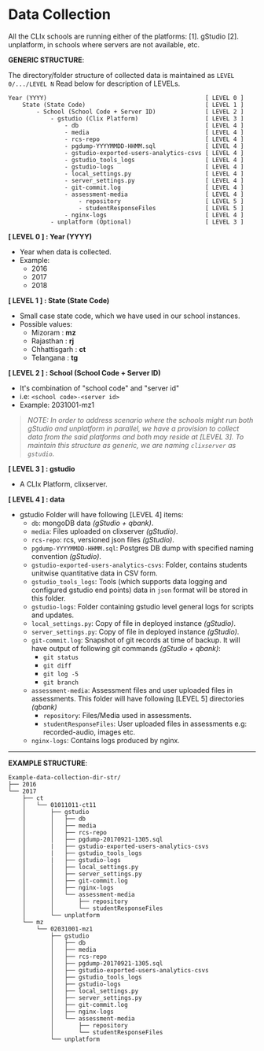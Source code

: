 # Data Collection

All the CLIx schools are running either of the platforms:
    [1]. gStudio
    [2]. unplatform, in schools where servers are not available, etc.

**GENERIC STRUCTURE**:

The directory/folder structure of collected data is maintained as `LEVEL 0/.../LEVEL N`
Read below for description of LEVELs.

```
Year (YYYY)                                             [ LEVEL 0 ]
    State (State Code)                                  [ LEVEL 1 ]
        - School (School Code + Server ID)              [ LEVEL 2 ]
            - gstudio (Clix Platform)                   [ LEVEL 3 ]
                - db                                    [ LEVEL 4 ]
                - media                                 [ LEVEL 4 ]
                - rcs-repo                              [ LEVEL 4 ]
                - pgdump-YYYYMMDD-HHMM.sql              [ LEVEL 4 ]
                - gstudio-exported-users-analytics-csvs [ LEVEL 4 ]
                - gstudio_tools_logs                    [ LEVEL 4 ]
                - gstudio-logs                          [ LEVEL 4 ]
                - local_settings.py                     [ LEVEL 4 ]
                - server_settings.py                    [ LEVEL 4 ]
                - git-commit.log                        [ LEVEL 4 ]
                - assessment-media                      [ LEVEL 4 ]
                    - repository                        [ LEVEL 5 ]
                    - studentResponseFiles              [ LEVEL 5 ]
                - nginx-logs                            [ LEVEL 4 ]
            - unplatform (Optional)                     [ LEVEL 3 ]
```

**[ LEVEL 0 ] : Year (YYYY)**
- Year when data is collected.
- Example: 
    - 2016
    - 2017
    - 2018

**[ LEVEL 1 ] : State (State Code)**
- Small case state code, which we have used in our school instances.
- Possible values: 
    - Mizoram      : **mz**
    - Rajasthan    : **rj**
    - Chhattisgarh : **ct**
    - Telangana    : **tg**

**[ LEVEL 2 ] : School (School Code + Server ID)**
- It's combination of "school code" and "server id"
- i.e: `<school code>-<server id>`
- Example: 2031001-mz1

> *NOTE:
In order to address scenario where the schools might run both gStudio and unplatform in parallel, 
we have a provision to collect data from the said platforms and both may reside at [LEVEL 3]. To maintain this structure as generic, we are naming `clixserver` as `gstudio`.*

**[ LEVEL 3 ] : gstudio**
- A CLIx Platform, clixserver.

**[ LEVEL 4 ] : data**
- gstudio Folder will have following [LEVEL 4] items:
    - `db`: mongoDB data *(gStudio + qbank)*.
    - `media`: Files uploaded on clixserver *(gStudio)*.
    - `rcs-repo`: rcs, versioned json files *(gStudio)*.
    - `pgdump-YYYYMMDD-HHMM.sql`: Postgres DB dump with specified naming convention *(gStudio)*.
    - `gstudio-exported-users-analytics-csvs`: Folder, contains students unitwise quantitative data in CSV form.
    - `gstudio_tools_logs`: Tools (which supports data logging and configured gstudio end points) data in `json` format will be stored in this folder.
    - `gstudio-logs`: Folder containing gstudio level general logs for scripts and updates.
    - `local_settings.py`: Copy of file in deployed instance *(gStudio)*.
    - `server_settings.py`: Copy of file in deployed instance *(gStudio)*.
    - `git-commit.log`: Snapshot of git records at time of backup. It will have output of following git commands  *(gStudio + qbank)*:
        - `git status`
        - `git diff`
        - `git log -5`
        - `git branch`
    - `assessment-media`: Assessment files and user uploaded files in assessments. This folder will have following [LEVEL 5] directories *(qbank)*
        - `repository`: Files/Media used in assessments.
        - `studentResponseFiles`: User uploaded files in assessments e.g: recorded-audio, images etc. 
    - `nginx-logs`: Contains logs produced by nginx.

---

**EXAMPLE STRUCTURE**:
```
Example-data-collection-dir-str/
├── 2016
└── 2017
    ├── ct
    │   └── 01011011-ct11
    │       ├── gstudio
    │       │   ├── db
    │       │   ├── media
    │       │   ├── rcs-repo
    │       │   ├── pgdump-20170921-1305.sql
    │       |   ├── gstudio-exported-users-analytics-csvs
    │       |   ├── gstudio_tools_logs
    │       |   ├── gstudio-logs
    │       │   ├── local_settings.py
    │       │   ├── server_settings.py
    │       │   ├── git-commit.log
    │       │   ├── nginx-logs
    │       │   └── assessment-media
    │       │       ├── repository
    │       │       └── studentResponseFiles
    │       └── unplatform
    └── mz
        └── 02031001-mz1
            ├── gstudio
            │   ├── db
            │   ├── media
            │   ├── rcs-repo
            │   ├── pgdump-20170921-1305.sql
            │   ├── gstudio-exported-users-analytics-csvs
            │   ├── gstudio_tools_logs
            │   ├── gstudio-logs
            │   ├── local_settings.py
            │   ├── server_settings.py
            │   ├── git-commit.log
            │   ├── nginx-logs
            │   └── assessment-media
            │       ├── repository
            │       └── studentResponseFiles
            └── unplatform
```
